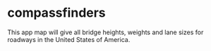 # compassfinders
This app map will give all bridge heights, weights and lane sizes for roadways in the United States of America. 
